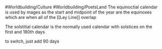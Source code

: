 #Worldbuilding/Culture #Worldbuilding/PoetsLand 
The equinoctial calendar is used by mages as the start and midpoint of the year are the equinoxes which are when all of the [[Ley Line]] overlap

The solstitial calendar is the normally used calendar with solstices on the first and 180th days

to switch, just add 90 days
